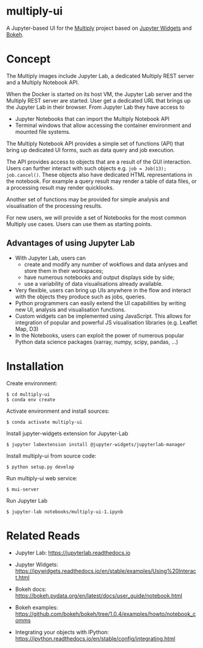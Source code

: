 # multiply-ui

A Jupyter-based UI for the [Multiply](https://github.com/multiply-org) project based on
[Jupyter Widgets](https://ipywidgets.readthedocs.io) and [Bokeh](https://bokeh.pydata.org).

# Concept

The Multiply images include Jupyter Lab, a dedicated Multiply REST server
and a Multiply Notebook API. 

When the Docker is started on its host VM, the Jupyter Lab server and the Multiply
REST server are started. User get a dedicated URL that brings up the Jupyter Lab
in their browser. From Jupyter Lab they have access to
* Jupyter Notebooks that can import the Multiply Notebook API
* Terminal windows that allow accessing the container environment and 
  mounted file systems. 

The Multiply Notebook API provides a simple set of functions (API) that 
bring up dedicated UI forms, such as data query and job execution.

The API provides access to objects that are a result of the GUI interaction.
Users can further interact with such objects e.g. `job = Job(13); job.cancel()`. 
These objects also have dedicated HTML representations in the notebook. For example
a query result may render a table of data files, or a processing result 
may render quicklooks. 

Another set of functions may be provided for simple analysis and visualisation of the 
processing results. 

For new users, we will provide a set of Notebooks for the most common 
Multiply use cases. Users can use them as starting points.


## Advantages of using Jupyter Lab

* With Jupyter Lab, users can 
  * create and modify any number of wokflows and data anlyses and store them
    in their workspaces;
  * have numerous notebooks and output displays side by side;
  * use a variability of data visualisations already available.
* Very flexible, users can bring up UIs anywhere in the flow and interact with
  the objects they produce such as jobs, queries.
* Python programmers can easily extend the UI capabilities by writing 
  new UI, analysis and visualisation functions.
* Custom widgets can be implemented using JavaScript. 
  This allows for integration of popular and powerful JS visualisation libraries 
  (e.g. Leaflet Map, D3)
* In the Notebooks, users can exploit the power of numerous popular Python data science 
  packages (xarray, numpy, scipy, pandas, ...)


# Installation

Create environment:

    $ cd multiply-ui
    $ conda env create

Activate environment and install sources:

    $ conda activate multiply-ui

Install jupyter-widgets extension for Jupyter-Lab

    $ jupyter labextension install @jupyter-widgets/jupyterlab-manager

Install multiply-ui from source code:

    $ python setup.py develop

Run multiply-ui web service:

    $ mui-server

Run Jupyter Lab

    $ jupyter-lab notebooks/multiply-ui-1.ipynb

# Related Reads

* Jupyter Lab: https://jupyterlab.readthedocs.io
* Jupyter Widgets: https://ipywidgets.readthedocs.io/en/stable/examples/Using%20Interact.html
* Bokeh docs: https://bokeh.pydata.org/en/latest/docs/user_guide/notebook.html
* Bokeh examples: https://github.com/bokeh/bokeh/tree/1.0.4/examples/howto/notebook_comms

* Integrating your objects with IPython: https://ipython.readthedocs.io/en/stable/config/integrating.html
